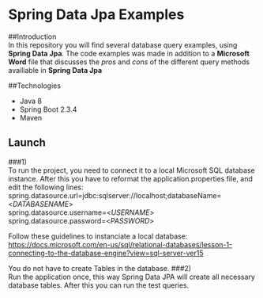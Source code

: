 # Spring Data Jpa Examples<br>

##Introduction<br>
In this repository you will find several database query examples, using <b>Spring Data Jpa</b>. 
The code examples was made in addition to a <b>Microsoft Word</b> file that discusses the <i>pros</i> and <i>cons</i> of the different
query methods availiable in <b>Spring Data Jpa</b>

##Technologies<br>
* Java 8
* Spring Boot 2.3.4
* Maven 

## Launch<br>

###1)<br>
To run the project, you need to connect it to a local Microsoft SQL database instance. 
After this you have to reformat the application.properties file, and edit the following lines:<br>
spring.datasource.url=jdbc:sqlserver://localhost;databaseName=<<i>DATABASENAME</i>><br>
spring.datasource.username=<<i>USERNAME</i>><br>
spring.datasource.password=<<i>PASSWORD</i>><br>

Follow these guidelines to instanciate a local database:<br>
https://docs.microsoft.com/en-us/sql/relational-databases/lesson-1-connecting-to-the-database-engine?view=sql-server-ver15

You do not have to create Tables in the database.
###2)<br>
Run the application once, this way Spring Data JPA will create all necessary database tables.
After this you can run the test queries.

